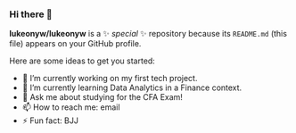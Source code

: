 ### Hi there 👋

**lukeonyw/lukeonyw** is a ✨ _special_ ✨ repository because its `README.md` (this file) appears on your GitHub profile.

Here are some ideas to get you started:

- 🔭 I’m currently working on my first tech project.
- 🌱 I’m currently learning Data Analytics in a Finance context.
- 💬 Ask me about studying for the CFA Exam!
- 📫 How to reach me: email
- ⚡ Fun fact: BJJ 


